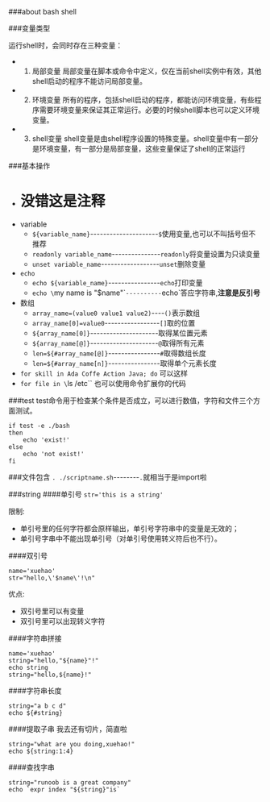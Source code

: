 ###about bash shell

###变量类型

运行shell时，会同时存在三种变量：

*   1) 局部变量 局部变量在脚本或命令中定义，仅在当前shell实例中有效，其他shell启动的程序不能访问局部变量。
*   2) 环境变量 所有的程序，包括shell启动的程序，都能访问环境变量，有些程序需要环境变量来保证其正常运行。必要的时候shell脚本也可以定义环境变量。
*   3) shell变量 shell变量是由shell程序设置的特殊变量。shell变量中有一部分是环境变量，有一部分是局部变量，这些变量保证了shell的正常运行

###基本操作
* # 没错这是注释
* variable
	* `${variable_name}`---------------------`$`使用变量,也可以不叫括号但不推荐
	* `readonly variable_name`---------------`readonly`将变量设置为只读变量
	* `unset variable_name`------------------`unset`删除变量
* `echo`
	* `echo ${variable_name}`----------------`echo`打印变量
	* `echo \`my name is "$name"\``----------`echo`答应字符串,**注意是反引号**
* 数组
	* `array_name=(value0 value1 value2)`----`()`表示数组
	* `array_name[0]=value0`-----------------`[]`取的位置
	* `${array_name[0]}`---------------------取得某位置元素
	* `${array_name[@]}`---------------------`@`取得所有元素
	* `len=${#array_name[@]}`----------------`#`取得数组长度
	* `len=${#array_name[n]}`----------------取得单个元素长度
* `for skill in Ada Coffe Action Java; do`	可以这样
* `for file in \`ls /etc\``		也可以使用命令扩展你的代码

###test
test命令用于检查某个条件是否成立，可以进行数值，字符和文件三个方面测试。

```
if test -e ./bash
then
	echo 'exist!'
else
	echo 'not exist!'
fi
```

###文件包含
`. ./scriptname.sh`--------`.`就相当于是import啦


###string
####单引号
`str='this is a string'`

限制:

* 单引号里的任何字符都会原样输出，单引号字符串中的变量是无效的；
* 单引号字串中不能出现单引号（对单引号使用转义符后也不行）。

####双引号
```
name='xuehao'
str="hello,\'$name\'!\n"
```

优点:

* 双引号里可以有变量
* 双引号里可以出现转义字符

####字符串拼接
```
name='xuehao'
string="hello,"${name}"!"
echo string
string="hello,${name}!"
```

####字符串长度
```
string="a b c d"
echo ${#string}
```

####提取子串
我去还有切片，简直啦

```
string="what are you doing,xuehao!"
echo ${string:1:4}
```

####查找字串
```
string="runoob is a great company"
echo `expr index "${string}"is`
```








